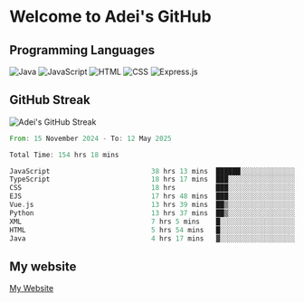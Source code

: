 # Welcome to Adei's GitHub

## Programming Languages
![Java](https://img.shields.io/badge/Java-007396?style=flat-square&logo=java&logoColor=white)
![JavaScript](https://img.shields.io/badge/JavaScript-F7DF1E?style=flat-square&logo=javascript&logoColor=black)
![HTML](https://img.shields.io/badge/HTML-E34F26?style=flat-square&logo=html5&logoColor=white)
![CSS](https://img.shields.io/badge/CSS-1572B6?style=flat-square&logo=css3&logoColor=white)
![Express.js](https://img.shields.io/badge/Express.js-000000?style=flat-square&logo=express&logoColor=white)


## GitHub Streak
![Adei's GitHub Streak](https://github-readme-streak-stats.herokuapp.com/?user=AdeiTamayo&hide_border=true)

<!--START_SECTION:waka-->

```rust
From: 15 November 2024 - To: 12 May 2025

Total Time: 154 hrs 18 mins

JavaScript                         38 hrs 13 mins  ██████░░░░░░░░░░░░░░░░░░░   24.52 %
TypeScript                         18 hrs 17 mins  ███░░░░░░░░░░░░░░░░░░░░░░   11.73 %
CSS                                18 hrs          ███░░░░░░░░░░░░░░░░░░░░░░   11.55 %
EJS                                17 hrs 48 mins  ███░░░░░░░░░░░░░░░░░░░░░░   11.43 %
Vue.js                             13 hrs 39 mins  ██▒░░░░░░░░░░░░░░░░░░░░░░   08.76 %
Python                             13 hrs 37 mins  ██▒░░░░░░░░░░░░░░░░░░░░░░   08.74 %
XML                                7 hrs 5 mins    █░░░░░░░░░░░░░░░░░░░░░░░░   04.55 %
HTML                               5 hrs 54 mins   █░░░░░░░░░░░░░░░░░░░░░░░░   03.79 %
Java                               4 hrs 17 mins   ▓░░░░░░░░░░░░░░░░░░░░░░░░   02.75 %
```

<!--END_SECTION:waka-->

## My website
[My Website](https://adei.eus)


